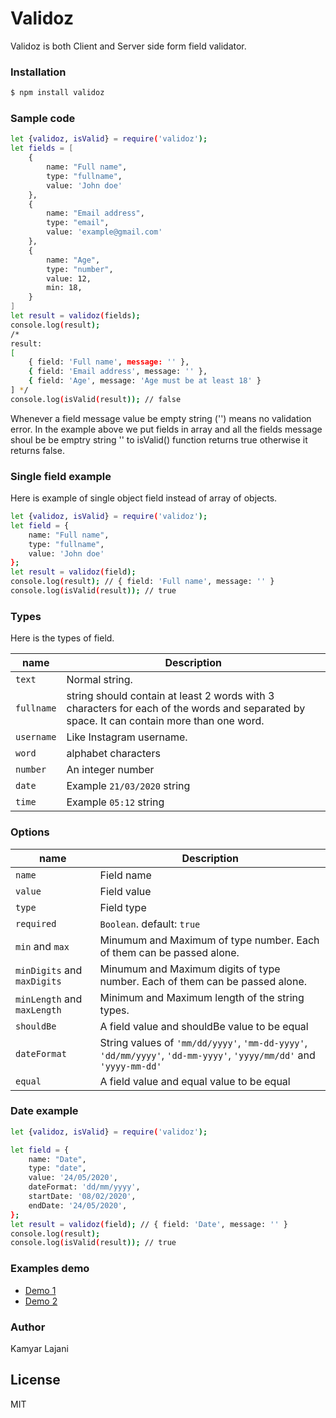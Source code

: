 # Validoz

Validoz is both Client and Server side form field validator.

### Installation

```sh
$ npm install validoz
```

### Sample code

```sh
let {validoz, isValid} = require('validoz');
let fields = [
    {
        name: "Full name",
        type: "fullname",
        value: 'John doe'
    },
    {
        name: "Email address",
        type: "email",
        value: 'example@gmail.com'
    },
    {
        name: "Age",
        type: "number",
        value: 12,
        min: 18,
    }
]
let result = validoz(fields);
console.log(result); 
/* 
result: 
[
    { field: 'Full name', message: '' },
    { field: 'Email address', message: '' },
    { field: 'Age', message: 'Age must be at least 18' }
] */
console.log(isValid(result)); // false
```
Whenever a field message value be empty string ('') means no validation error.
In the example above we put fields in array and all the fields message shoul be be emptry string '' to isValid() function returns true otherwise it returns false.
### Single field example
Here is example of single object field instead of array of objects.
```sh
let {validoz, isValid} = require('validoz');
let field = {
    name: "Full name",
    type: "fullname",
    value: 'John doe'
};
let result = validoz(field);
console.log(result); // { field: 'Full name', message: '' }
console.log(isValid(result)); // true
```
### Types
Here is the types of field.

| name | Description |
| ------ | ------ |
| `text` | Normal string. |
| `fullname` | string should contain at least 2 words with 3 characters for each of the words and separated by space. It can contain more than one word.|
| `username` | Like Instagram username. |
| `word` | alphabet characters |
| `number` | An integer number |
| `date` | Example `21/03/2020` string |
| `time` | Example `05:12` string|

### Options

| name | Description |
| ------------- | ------ |
| `name` | Field name |
| `value` | Field value |
| `type` | Field type |
| `required` | `Boolean`. default: `true` |
| `min` and `max` | Minumum and Maximum of type number. Each of them can be passed alone. |
| `minDigits` and `maxDigits` | Minumum and Maximum digits of type number. Each of them can be passed alone. |
| `minLength` and `maxLength` | Minimum and Maximum length of the string types. |
| `shouldBe` | A field value and shouldBe value to be equal |
| `dateFormat` | String values of `'mm/dd/yyyy'`, `'mm-dd-yyyy'`, `'dd/mm/yyyy'`, `'dd-mm-yyyy'`, `'yyyy/mm/dd'` and `'yyyy-mm-dd'` |
| `equal` | A field value and equal value to be equal |



### Date example
```sh
let {validoz, isValid} = require('validoz');

let field = {
    name: "Date",
    type: "date",
    value: '24/05/2020',
    dateFormat: 'dd/mm/yyyy',
    startDate: '08/02/2020',
    endDate: '24/05/2020',
};
let result = validoz(field); // { field: 'Date', message: '' }
console.log(result); 
console.log(isValid(result)); // true
```

### Examples demo
- [Demo 1](d)
- [Demo 2]()


### Author
Kamyar Lajani

License
----

MIT

